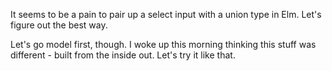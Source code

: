 It seems to be a pain to pair up a select input with a union type in Elm.  Let's
figure out the best way.

Let's go model first, though.  I woke up this morning thinking this stuff was
different - built from the inside out.  Let's try it like that.
